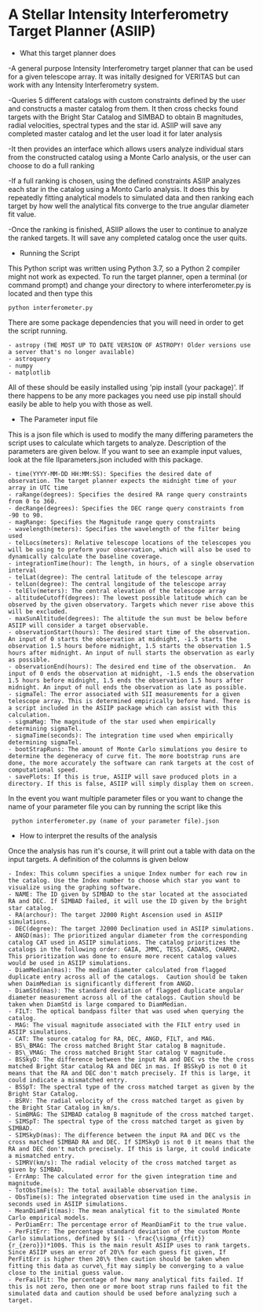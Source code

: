 # A Stellar Intensity Interferometry Target Planner (ASIIP)
* What this target planner does

-A general purpose Intensity Interferometry target planner that can be used for a given telescope array. It was initally designed for VERITAS but can work with any Intensity Interferometry system. 

-Queries 5 different catalogs with custom constraints defined by the user and constructs a master catalog from them. 
It then cross checks found targets with the Bright Star Catalog and SIMBAD to obtain B magnitudes, radial velocities, 
spectral types and the star id. ASIIP will save any completed master catalog and let the user load it for later analysis

-It then provides an interface which allows users analyze individual stars from the constructed catalog using a 
Monte Carlo analysis, or the user can choose to do a full ranking

-If a full ranking is chosen, using the defined constraints ASIIP analyzes each star in the catalog using a Monto Carlo 
analysis. It does this by repeatedly fitting analytical models to simulated data and then ranking each target by how well
the analytical fits converge to the true angular diameter fit value. 

-Once the ranking is finished, ASIIP allows the user to continue to analyze the ranked targets. It will save any
completed catalog once the user quits.


* Running the Script

This Python script was written using Python 3.7, so a Python 2 compiler might not work as expected. To run the target 
planner, open a terminal (or command prompt) and change your directory to where interferometer.py is located and then 
type this

    python interferometer.py


There are some package dependencies that you will need in order to get the script running.

    - astropy (THE MOST UP TO DATE VERSION OF ASTROPY! Older versions use a server that's no longer available)
    - astroquery
    - numpy
    - matplotlib 

All of these should be easily installed using 'pip install (your package)'. If there happens to be any more packages you
need use pip install should easily be able to help you with those as well.


* The Parameter input file

    
    
This is a json file which is used to modify the many differing parameters the script uses to calculate which targets to
analyze. Description of the parameters are given below. If you want to see an example input values, look at the file
IIparameters.json included with this package.
 
    - time(YYYY-MM-DD HH:MM:SS): Specifies the desired date of observation. The target planner expects the midnight time of your array in UTC time
    - raRange(degrees): Specifies the desired RA range query constraints from 0 to 360.
    - decRange(degrees): Specifies the DEC range query constraints from -90 to 90.
    - magRange: Specifies the Magnitude range query constraints
    - wavelength(meters): Specifies the wavelength of the filter being used
    - telLocs(meters): Relative telescope locations of the telescopes you will be using to preform your observation, which will also be used to dynamically calculate the baseline coverage.
    - integrationTime(hour): The length, in hours, of a single observation interval
    - telLat(degree): The central latitude of the telescope array
    - telLon(degree): The central longitude of the telescope array
    - telElv(meters): The central elevation of the telescope array
    - altitudeCutoff(degrees): The lowest possible latitude which can be observed by the given observatory. Targets which never rise above this will be excluded.
    - maxSunAltitude(degrees): The altitude the sun must be below before ASIIP will consider a target observable.
    - observationStart(hours): The desired start time of the observation. An input of 0 starts the observation at midnight, -1.5 starts the observation 1.5 hours before midnight, 1.5 starts the observation 1.5 hours after midnight. An input of null starts the observation as early as possible.
    - observationEnd(hours): The desired end time of the observation.  An input of 0 ends the observation at midnight, -1.5 ends the observation 1.5 hours before midnight, 1.5 ends the observation 1.5 hours after midnight. An input of null ends the observation as late as possible.
    - sigmaTel: The error associated with SII measurements for a given telescope array. This is determined empirically before hand. There is a script included in the ASIIP package which can assist with this calculation.
    - sigmaMag: The magnitude of the star used when empirically determining sigmaTel.
    - sigmaTime(seconds): The integration time used when empirically determining sigmaTel.
    - bootStrapRuns: The amount of Monte Carlo simulations you desire to determine the degeneracy of curve fit. The more bootstrap runs are done, the more accurately the software can rank targets at the cost of computational speed.
    - savePlots: If this is true, ASIIP will save produced plots in a directory. If this is false, ASIIP will simply display them on screen. 
    
   
In the event you want multiple parameter files or you want to change the name of your parameter file you can by running 
the script like this

     python interferometer.py (name of your parameter file).json


* How to interpret the results of the analysis

Once the analysis has run it's course, it will print out a table with data on the input targets. A definition of the
columns is given below

    - Index: This column specifies a unique Index number for each row in the catalog. Use the Index number to choose which star you want to visualize using the graphing software.
    - NAME: The ID given by SIMBAD to the star located at the associated RA and DEC. If SIMBAD failed, it will use the ID given by the bright star catalog.
    - RA(archour): The target J2000 Right Ascension used in ASIIP simulations. 
    - DEC(degree): The target J2000 Declination used in ASIIP simulations.
    - ANGD(mas): The prioritized angular diameter from the corresponding catalog CAT used in ASIIP simulations. The catalog prioritizes the catalogs in the following order: GAIA, JMMC, TESS, CADARS, CHARM2. This prioritization was done to ensure more recent catalog values would be used in ASIIP simulations.
    - DiamMedian(mas): The median diameter calculated from flagged duplicate entry across all of the catalogs.  Caution should be taken when DaimMedian is significantly different from ANGD.
    - DiamStd(mas): The standard deviation of flagged duplicate angular diameter measurement across all of the catalogs. Caution should be taken when DiamStd is large compared to DiamMedian.
    - FILT: The optical bandpass filter that was used when querying the catalog.
    - MAG: The visual magnitude associated with the FILT entry used in ASIIP simulations.
    - CAT: The source catalog for RA, DEC, ANGD, FILT, and MAG.
    - BS\_BMAG: The cross matched Bright Star catalog B magnitude.
    - BS\_VMAG: The cross matched Bright Star catalog V magnitude.
    - BSSkyD: The difference between the input RA and DEC vs the the cross matched Bright Star catalog RA and DEC in mas. If BSSkyD is not 0 it means that the RA and DEC don't match precisely. If this is large, it could indicate a mismatched entry.
    - BSSpT: The spectral type of the cross matched target as given by the Bright Star Catalog.
    - BSRV: The radial velocity of the cross matched target as given by the Bright Star Catalog in km/s.
    - SimBMAG: The SIMBAD catalog B magnitude of the cross matched target.
    - SIMSpT: The spectral type of the cross matched target as given by SIMBAD.
    - SIMSkyD(mas): The difference between the input RA and DEC vs the cross matched SIMBAD RA and DEC. If SIMSkyD is not 0 it means that the RA and DEC don't match precisely. If this is large, it could indicate a mismatched entry.
    - SIMRV(km/s): The radial velocity of the cross matched target as given by SIMBAD.
    - ErrAmp: The calculated error for the given integration time and magnitude.
    - TotObsTime(s): The total available observation time.
    - ObsTime(s): The integrated observation time used in the analysis in seconds used in ASIIP simulations.
    - MeanDiamFit(mas): The mean analytical fit to the simulated Monte Carlo empirical models.
    - PerDiamErr: The percentage error of MeanDiamFit to the true value.
    - PerFitErr: The percentage standard deviation of the custom Monte Carlo simulations, defined by $(1 - \frac{\sigma_{rfit}}{r_{zero}})*100$. This is the main result ASIIP uses to rank targets. Since ASIIP uses an error of 20\% for each guess fit given, If PerFitErr is higher then 20\% then caution should be taken when fitting this data as curve\_fit may simply be converging to a value close to the initial guess value.
    - PerFailFit: The percentage of how many analytical fits failed. If this is not zero, then one or more boot strap runs failed to fit the simulated data and caution should be used before analyzing such a target.
